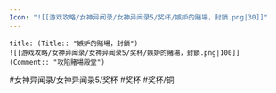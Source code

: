 ```yaml
---
Icon: "![[游戏攻略/女神异闻录/女神异闻录5/奖杯/嫉妒的賭場，封鎖.png|30]]"
---
```

```ad-common-bronze-trophy
title: (Title:: "嫉妒的賭場，封鎖")
![[游戏攻略/女神异闻录/女神异闻录5/奖杯/嫉妒的賭場，封鎖.png|100]]
(Comment:: "攻陷賭場殿堂")
```

#女神异闻录/女神异闻录5/奖杯 #奖杯 #奖杯/铜
